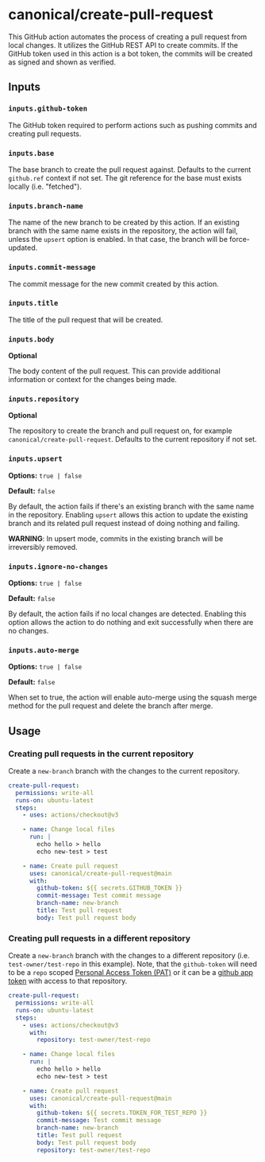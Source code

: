 # canonical/create-pull-request

This GitHub action automates the process of creating a pull request from local
changes. It utilizes the GitHub REST API to create commits. If the GitHub token
used in this action is a bot token, the commits will be created as signed and
shown as verified.

## Inputs

### `inputs.github-token`

The GitHub token required to perform actions such as pushing commits and
creating pull requests.

### `inputs.base`

The base branch to create the pull request against. Defaults to the current
`github.ref` context if not set. The git reference for the base must exists
locally (i.e. "fetched").

### `inputs.branch-name`

The name of the new branch to be created by this action. If an existing branch
with the same name exists in the repository, the action will fail, unless the
`upsert` option is enabled. In that case, the branch will be force-updated.

### `inputs.commit-message`

The commit message for the new commit created by this action.

### `inputs.title`

The title of the pull request that will be created.

### `inputs.body`

**Optional**

The body content of the pull request. This can provide additional information or
context for the changes being made.

### `inputs.repository`

**Optional**

The repository to create the branch and pull request on, for example
`canonical/create-pull-request`. Defaults to the current repository if not set.

### `inputs.upsert`

**Options:** `true | false`

**Default:** `false`

By default, the action fails if there's an existing branch with the same name in
the repository. Enabling `upsert` allows this action to update the existing
branch and its related pull request instead of doing nothing and failing.

**WARNING**: In upsert mode, commits in the existing branch will be
irreversibly removed.

### `inputs.ignore-no-changes`

**Options:** `true | false`

**Default:** `false`

By default, the action fails if no local changes are detected. Enabling this
option allows the action to do nothing and exit successfully when there are no
changes.

### `inputs.auto-merge`

**Options:** `true | false`

**Default:** `false`

When set to true, the action will enable auto-merge using the squash merge
method for the pull request and delete the branch after merge.

## Usage

### Creating pull requests in the current repository

Create a `new-branch` branch with the changes to the current repository.

```yaml
create-pull-request:
  permissions: write-all
  runs-on: ubuntu-latest
  steps:
    - uses: actions/checkout@v3

    - name: Change local files
      run: |
        echo hello > hello
        echo new-test > test

    - name: Create pull request
      uses: canonical/create-pull-request@main
      with:
        github-token: ${{ secrets.GITHUB_TOKEN }}
        commit-message: Test commit message
        branch-name: new-branch
        title: Test pull request
        body: Test pull request body
```

### Creating pull requests in a different repository

Create a `new-branch` branch with the changes to a different repository (i.e.
`test-owner/test-repo` in this example). Note, that the `github-token` will need
to be a `repo` scoped [Personal Access Token (PAT)][1] or it can be a [github
app token][2] with access to that repository.

```yaml
create-pull-request:
  permissions: write-all
  runs-on: ubuntu-latest
  steps:
    - uses: actions/checkout@v3
      with:
        repository: test-owner/test-repo

    - name: Change local files
      run: |
        echo hello > hello
        echo new-test > test

    - name: Create pull request
      uses: canonical/create-pull-request@main
      with:
        github-token: ${{ secrets.TOKEN_FOR_TEST_REPO }}
        commit-message: Test commit message
        branch-name: new-branch
        title: Test pull request
        body: Test pull request body
        repository: test-owner/test-repo
```

[1]: https://docs.github.com/en/github/authenticating-to-github/creating-a-personal-access-token
[2]: https://docs.github.com/en/apps/creating-github-apps/authenticating-with-a-github-app/generating-a-user-access-token-for-a-github-app
